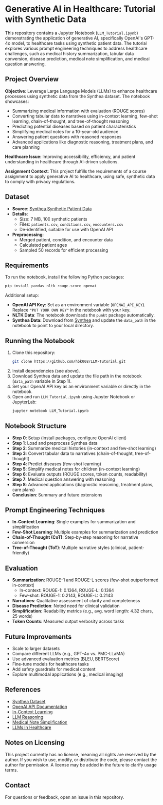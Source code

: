 # Generative AI in Healthcare: Tutorial with Synthetic Data

This repository contains a Jupyter Notebook (`LLM_Tutorial.ipynb`) demonstrating the application of generative AI, specifically OpenAI's GPT-4o model, to healthcare tasks using synthetic patient data. The tutorial explores various prompt engineering techniques to address healthcare challenges, such as medical history summarization, tabular data conversion, disease prediction, medical note simplification, and medical question answering.

## Project Overview

**Objective**: Leverage Large Language Models (LLMs) to enhance healthcare processes using synthetic data from the Synthea dataset. The notebook showcases:
- Summarizing medical information with evaluation (ROUGE scores)
- Converting tabular data to narratives using in-context learning, few-shot learning, chain-of-thought, and tree-of-thought reasoning
- Predicting potential diseases based on patient characteristics
- Simplifying medical notes for a 10-year-old audience
- Answering patient questions with reasoned responses
- Advanced applications like diagnostic reasoning, treatment plans, and care planning

**Healthcare Issue**: Improving accessibility, efficiency, and patient understanding in healthcare through AI-driven solutions.

**Assignment Context**: This project fulfills the requirements of a course assignment to apply generative AI to healthcare, using safe, synthetic data to comply with privacy regulations.

## Dataset

- **Source**: [Synthea Synthetic Patient Data](https://synthea.mitre.org/downloads)
- **Details**:
  - Size: 7 MB, 100 synthetic patients
  - Files: `patients.csv`, `conditions.csv`, `encounters.csv`
  - De-identified, suitable for use with OpenAI API
- **Preprocessing**:
  - Merged patient, condition, and encounter data
  - Calculated patient ages
  - Sampled 50 records for efficient processing

## Requirements

To run the notebook, install the following Python packages:
```bash
pip install pandas nltk rouge-score openai
```

Additional setup:
- **OpenAI API Key**: Set as an environment variable (`OPENAI_API_KEY`). Replace `"PUT YOUR OWN KEY"` in the notebook with your key.
- **NLTK Data**: The notebook downloads the `punkt` package automatically.
- **Synthea Data**: Download from [Synthea](https://synthea.mitre.org/downloads) and update the `data_path` in the notebook to point to your local directory.

## Running the Notebook

1. Clone this repository:
   ```bash
   git clone https://github.com/hbk008/LLM-Tutorial.git
   ```
2. Install dependencies (see above).
3. Download Synthea data and update the file path in the notebook (`data_path` variable in Step 1).
4. Set your OpenAI API key as an environment variable or directly in the notebook.
5. Open and run `LLM_Tutorial.ipynb` using Jupyter Notebook or JupyterLab:
   ```bash
   jupyter notebook LLM_Tutorial.ipynb
   ```

## Notebook Structure

- **Step 0**: Setup (install packages, configure OpenAI client)
- **Step 1**: Load and preprocess Synthea data
- **Step 2**: Summarize medical histories (in-context and few-shot learning)
- **Step 3**: Convert tabular data to narratives (chain-of-thought, tree-of-thought)
- **Step 4**: Predict diseases (few-shot learning)
- **Step 5**: Simplify medical notes for children (in-context learning)
- **Step 6**: Evaluate outputs (ROUGE scores, token counts, readability)
- **Step 7**: Medical question answering with reasoning
- **Step 8**: Advanced applications (diagnostic reasoning, treatment plans, care plans)
- **Conclusion**: Summary and future extensions

## Prompt Engineering Techniques

- **In-Context Learning**: Single examples for summarization and simplification
- **Few-Shot Learning**: Multiple examples for summarization and prediction
- **Chain-of-Thought (CoT)**: Step-by-step reasoning for narrative conversion
- **Tree-of-Thought (ToT)**: Multiple narrative styles (clinical, patient-friendly)

## Evaluation

- **Summarization**: ROUGE-1 and ROUGE-L scores (few-shot outperformed in-context)
  - In-context: ROUGE-1: 0.1364, ROUGE-L: 0.1364
  - Few-shot: ROUGE-1: 0.2143, ROUGE-L: 0.2143
- **Narratives**: Qualitative assessment of clarity and completeness
- **Disease Prediction**: Noted need for clinical validation
- **Simplification**: Readability metrics (e.g., avg. word length: 4.32 chars, 25 words)
- **Token Counts**: Measured output verbosity across tasks

## Future Improvements

- Scale to larger datasets
- Compare different LLMs (e.g., GPT-4o vs. PMC-LLaMA)
- Use advanced evaluation metrics (BLEU, BERTScore)
- Fine-tune models for healthcare tasks
- Add safety guardrails for medical content
- Explore multimodal applications (e.g., medical imaging)

## References

- [Synthea Dataset](https://synthea.mitre.org/downloads)
- [OpenAI API Documentation](https://platform.openai.com/docs/)
- [In-Context Learning](https://aclanthology.org/2022.deelio-1.10.pdf)
- [LLM Reasoning](https://github.com/atfortes/Awesome-LLM-Reasoning)
- [Medical Note Simplification](https://pmc.ncbi.nlm.nih.gov/articles/PMC8861686/)
- [LLMs in Healthcare](https://www.nature.com/articles/s43856-023-00370-1)

## Notes on Licensing

This project currently has no license, meaning all rights are reserved by the author. If you wish to use, modify, or distribute the code, please contact the author for permission. A license may be added in the future to clarify usage terms.

## Contact

For questions or feedback, open an issue in this repository.
